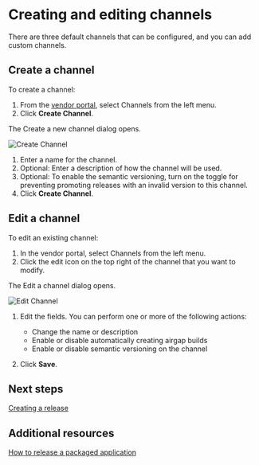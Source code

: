 # Creating and editing channels

There are three default channels that can be configured, and you can add custom channels.

## Create a channel

To create a channel:

1. From the [vendor portal](https://vendor.replicated.com), select Channels from the left menu.
1. Click **Create Channel**.

  The Create a new channel dialog opens.

  ![Create Channel](/images/channels-create.png)

1. Enter a name for the channel.
1. Optional: Enter a description of how the channel will be used.
1. Optional: To enable the semantic versioning, turn on the toggle for preventing promoting releases with an invalid version to this channel.
1. Click **Create Channel**.

## Edit a channel

To edit an existing channel:

1. In the vendor portal, select Channels from the left menu.
1. Click the edit icon on the top right of the channel that you want to modify.

  The Edit a channel dialog opens.

  ![Edit Channel](/images/channels-edit.png)

1. Edit the fields. You can perform one or more of the following actions:

    * Change the name or description
    * Enable or disable automatically creating airgap builds
    * Enable or disable semantic versioning on the channel

1. Click **Save**.

## Next steps

[Creating a release](https://replicated-docs.netlify.app/docs/vendor/releases-creating-releases)

## Additional resources

[How to release a packaged application](https://replicated-docs.netlify.app/docs/vendor/releases-workflow)
